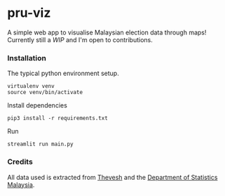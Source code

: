 # pru-viz

A simple web app to visualise Malaysian election data through maps! Currently still a *WIP* and I'm open to contributions.

### Installation

The typical python environment setup.

```
virtualenv venv
source venv/bin/activate
```

Install dependencies

```
pip3 install -r requirements.txt
```

Run

```
streamlit run main.py
```

### Credits

All data used is extracted from [Thevesh](https://github.com/Thevesh/analysis-election-msia) and the [Department of Statistics Malaysia](https://github.com/dosm-malaysia/data-open). 